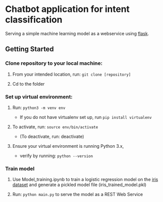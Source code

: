 # Chatbot application for intent classification

Serving a simple machine learning model as a webservice using [flask](http://flask.pocoo.org/).

## Getting Started

### Clone repository to your local machine:

1. From your intended location, run: ```git clone [repository]```

2. Cd to the folder

###  Set up virtual environment:

1. Run: ```python3 -m venv env```
    - If you do not have virtualenv set up, run  ```pip install virtualenv ```

2. To activate, run: ```source env/bin/activate```
    - (To deactivate, run: deactivate)

3. Ensure your virtual environment is running Python 3.x,
    - verify by running: ```python --version```

### Train model

1. Use Model_training.ipynb to train a logistic regression model on the [iris dataset](http://archive.ics.uci.edu/ml/datasets/iris) and generate a pickled model file (iris_trained_model.pkl)

2. Run: ```python main.py``` to serve the model as a REST Web Service
